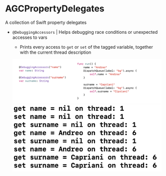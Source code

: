 # AGCPropertyDelegates
A collection of Swift property delegates

- `@DebuggingAccessors` | Helps debugging race conditions or unexpected accesses to vars
  -  Prints every access to `get` or `set` of the tagged variable, together with the current thread description
  
  <p align="center">
    <img src="images/debugging-accessors.png">
    <img src="images/debugging-accessors-logs.png" size=50%>
  </p>  
